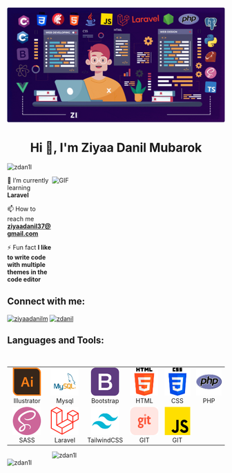 ![image.png]( https://github.com/zDan1l/zDan1l/blob/main/banner-gif%20(1).gif )
<!-- CSS only -->
<link href="https://cdn.jsdelivr.net/npm/bootstrap@5.2.2/dist/css/bootstrap.min.css" rel="stylesheet" integrity="sha384-Zenh87qX5JnK2Jl0vWa8Ck2rdkQ2Bzep5IDxbcnCeuOxjzrPF/et3URy9Bv1WTRi" crossorigin="anonymous">


<h1 align="center">Hi 👋, I'm Ziyaa Danil Mubarok</h1>

<p align="left"> <img src="https://komarev.com/ghpvc/?username=zdan1l&label=Profile%20views&color=0e75b6&style=flat" alt="zdan1l" /> </p>
<img align="right" alt="GIF" src="https://github.com/abhisheknaiidu/abhisheknaiidu/blob/master/code.gif?raw=true" width="400" height="220" />

 🌱 I’m currently learning **Laravel**

 📫 How to reach me **ziyaadanil37@gmail.com**

 ⚡ Fun fact **I like to write code with multiple themes in the code editor**

<h2 align="left">Connect with me:</h2>
<p align="left">
<a href="https://linkedin.com/in/ziyaadanilm" target="blank"><img align="center" src="https://raw.githubusercontent.com/rahuldkjain/github-profile-readme-generator/master/src/images/icons/Social/linked-in-alt.svg" alt="ziyaadanilm" height="30" width="40" /></a>
<a href="https://dribbble.com/zdanil" target="blank"><img align="center" src="https://raw.githubusercontent.com/rahuldkjain/github-profile-readme-generator/master/src/images/icons/Social/dribbble.svg" alt="zdanil" height="30" width="40" /></a>
</p>

<h2 align="left">Languages and Tools:</h2>
<br>
<table>
    <tr class="d-flex flex-wrap">
        <td align="center" width="96">
            <img src="./img/adobe-illustrator.png" alt="adobe" width="65" height="65">
            Illustrator
        </td>
        <td align="center" width="96">
            <img src="./img/MySQL.png" alt="mysql" width="65" height="65">
            Mysql
        </td>
        <td align="center" width="96">
            <img src="./img/bootstrap.png" alt="bootstrap" width="65" height="65">
            Bootstrap
        </td>
        <td align="center" width="96">
            <img src="./img/html-5.png" alt="html" width="65" height="65">
            HTML
        </td>
        <td align="center" width="96">
            <img src="./img/css-3.png" alt="css" width="65" height="65">
            CSS
        </td>
        <td align="center" width="96">
            <img src="./img/php.png" alt="php width="65" height="65">
            PHP
        </td>
       </tr>
       <tr class="d-flex flex-wrap">
         <td align="center" width="96">
            <img src="./img/sass.png" alt="sass" width="65" height="65">
            SASS
        </td>
        <td align="center" width="96">
            <img src="./img/Laravel.svg" alt="Laravel" width="65" height="65">
            Laravel
        </td>
        <td align="center" width="96">
            <img src="./img/TailwindCSS.svg" alt="TailwindCSS" width="65" height="65">
            TailwindCSS
        </td>
        <td align="center" width="96">
            <img src="./img/git.png" alt="git" width="65" height="65">
            GIT
        </td>
        <td align="center" width="96">
            <img src="./img/js.png" alt="javascript" width="65" height="65">
            GIT
        </td>
    </tr>
</table>


<p><img width="400" align="right" src="https://github-readme-stats.vercel.app/api?username=zdan1l&show_icons=true&locale=en" alt="zdan1l" /></p>
<p><img width="400" align="left" src="https://github-readme-streak-stats.herokuapp.com/?user=zdan1l&" alt="zdan1l" /></p>

<!-- JavaScript Bundle with Popper -->
<script src="https://cdn.jsdelivr.net/npm/bootstrap@5.2.2/dist/js/bootstrap.bundle.min.js" integrity="sha384-OERcA2EqjJCMA+/3y+gxIOqMEjwtxJY7qPCqsdltbNJuaOe923+mo//f6V8Qbsw3" crossorigin="anonymous"></script>
